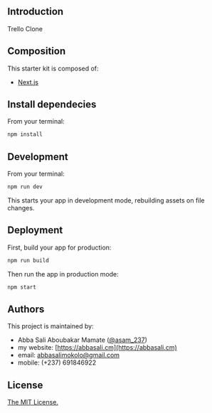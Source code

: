 ## Introduction

Trello Clone
<br/>

## Composition

This starter kit is composed of:

- [Next.js](https://nextjs.org/)
  <br/>

## Install dependecies

From your terminal:

```sh
npm install
```

## Development

From your terminal:

```sh
npm run dev
```

This starts your app in development mode, rebuilding assets on file changes.

## Deployment

First, build your app for production:

```sh
npm run build
```

Then run the app in production mode:

```sh
npm start
```

## Authors

This project is maintained by:

- Abba Sali Aboubakar Mamate ([@asam_237](https://twitter.com/asam_237))
- my website: [https://abbasali.cm](https://abbasali.cm)
- email: abbasalimokolo@gmail.com
- mobile: (+237) 691846922
  <br/>

## License

[The MIT License.](https://opensource.org/licenses/MIT)
